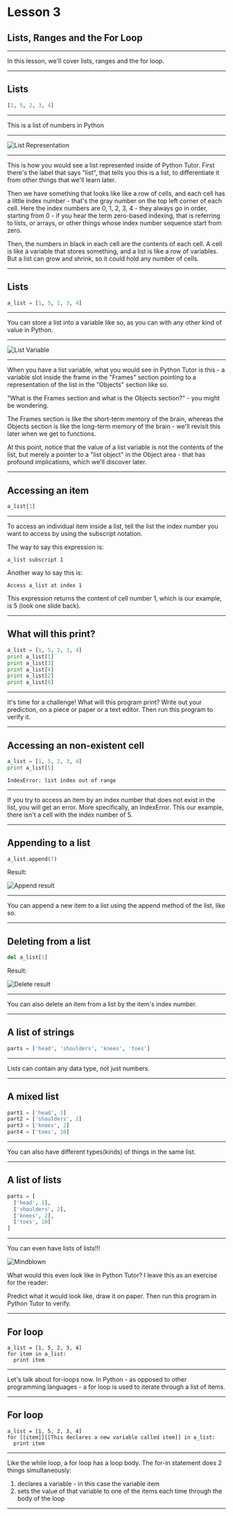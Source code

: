 # Lesson 3
## Lists, Ranges and the For Loop
---
In this lesson, we'll cover lists, ranges and the for loop.
******************************************
## Lists

```python
[1, 5, 2, 3, 4]
```
---
This is a list of numbers in Python
******************************************

![List Representation](lessons/python/lesson-3/list-repr-python-tutor.png)

---
This is how you would see a list represented inside of Python Tutor. 
First there's the label that says "list", that tells you this is a 
list, to differentiate it from other things that we'll learn later.

Then we have something that looks like like a row of cells, 
and each cell has a little index number -
that's the gray number on the top left corner of each cell. Here
the index numbers are 0, 1, 2, 3, 4 - they always go in order, starting
from 0 - if you hear the term zero-based indexing, that is referring to
lists, or arrays, or other things whose index number sequence start from zero. 

Then, the numbers in black in each cell are the contents of each cell. A cell
is like a variable that stores something, and a list is like a row of variables.
But a list can grow and shrink, so it could hold any number of cells.
*****************************************
## Lists
```python
a_list = [1, 5, 2, 3, 4]
```
---
You can store a list into a variable like so,
as you can with any other kind of value in Python.
*****************************************

![List Variable](lessons/python/lesson-3/list-variable.png)

---
When you have a list variable, what you would see
in Python Tutor is this - a variable slot inside
the frame in the "Frames" section pointing to a
representation of the list in the "Objects" section
like so.

"What is the Frames section and what is the
Objects section?" - you might be wondering.

The Frames
section is like the short-term memory of the brain, 
whereas the Objects section is like the long-term
memory of the brain - we'll revisit this later
when we get to functions.

At this point, notice
that the value of a list variable is not the contents
of the list, but merely a pointer to a "list object"
in the Object area - that has profound implications,
which we'll discover later.
*****************************************
## Accessing an item
```python
a_list[1]
```
---
To access an individual item inside a list, tell the
list the index number you want to access by using the subscript notation. 

The way to say this expression is: 

    a_list subscript 1
    
Another way to say this is:

    Access a_list at index 1

This expression returns the content of cell number 1,
which is our example, is 5 (look one slide back).

******************************************
## What will this print?
```python
a_list = [1, 5, 2, 3, 4]
print a_list[1]
print a_list[3]
print a_list[4]
print a_list[2]
print a_list[0]
```
---
It's time for a challenge! What will this program print?
Write out your prediction, on a piece or paper or 
a text editor. Then run this program to verify it.
*****************************************
## Accessing an non-existent cell
```python
a_list = [1, 5, 2, 3, 4]
print a_list[5]
```

```
IndexError: list index out of range
```
---
If you try to access an item by an index number that
does not exist in the list, you will get an error. More
specifically, an IndexError. This our example, there
isn't a cell with the index number of 5.
*****************************************
## Appending to a list

```python
a_list.append(7)
```
Result:

![Append result](lessons/python/lesson-3/append-result.png)

---
You can append a new item to a list using the append
method of the list, like so.
*****************************************
## Deleting from a list

```python
del a_list[1]
```
Result:

![Delete result](lessons/python/lesson-3/delete-result.png)

---
You can also delete an item from a list by the item's
index number.
*****************************************
## A list of strings
```python
parts = ['head', 'shoulders', 'knees', 'toes']
```

---
Lists can contain any data type, not just numbers.
*****************************************
## A mixed list
```python
part1 = ['head', 1]
part2 = ['shoulders', 2]
part3 = ['knees', 2]
part4 = ['toes', 10]
```

---
You can also have different types(kinds) of things
in the same list.
*****************************************
## A list of lists
```python
parts = [
  ['head', 1],
  ['shoulders', 2],
  ['knees', 2],
  ['toes', 10]
]
```


---
You can even have lists of lists!!! 

![Mindblown](lessons/python/lesson-3/mindblown.gif)

What would this
even look like in Python Tutor? I leave this as an
exercise for the reader:

Predict what it would look like, draw it on paper. Then
run this program in Python Tutor to verify.
*****************************************
## For loop
```
a_list = [1, 5, 2, 3, 4]
for item in a_list:
  print item
```
---
Let's talk about for-loops now. In Python - as opposed
to other programming languages - a for loop is used to
iterate through a list of items.
*****************************************
## For loop
```
a_list = [1, 5, 2, 3, 4]
for [[item]][[This declares a new variable called item]] in a_list:
  print item
```
---
Like the while loop, a for loop has a loop body.
The for-in statement does 2 things simultaneously:

1. declares a variable - in this case the variable item
2. sets the value of that variable to one of the items each time through the body of the loop
*****************************************
